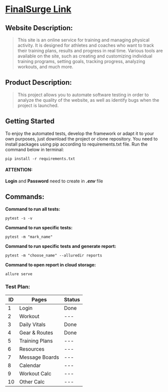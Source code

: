 # [FinalSurge Link](https://log.finalsurge.com/)

## Website Description:

> This site is an online service for training and managing physical activity. It is designed for athletes and coaches
> who
> want to track their training plans, results and progress in real time. Various tools are available on the site, such
> as
> creating and customizing individual training programs, setting goals, tracking progress, analyzing workouts, and much
> more.

## Product Description:

> This project allows you to automate software testing in order to analyze the quality of the website, as well as
> identify
> bugs when the project is launched.

## Getting Started

To enjoy the automated tests, develop the framework or adapt it to your own purposes, just download the project or clone
repository. You need to install packages using pip according to requirements.txt file.
Run the command below in terminal:

```
pip install -r requirements.txt
```

#### ATTENTION:

**Login** and **Password** need to create in **_.env_** file

## Commands:

**Command to run all tests:**

```
pytest -s -v
```

**Command to run specific tests:**

```
pytest -m "mark_name"
```

**Command to run specific tests and generate report:**

```
pytest -m "choose_name" --alluredir reports
```

**Command to open report in cloud storage:**

```
allure serve
```

### Test Plan:

| ID | Pages          | Status | 
|----|----------------|--------|
| 1  | Login          | Done   |
| 2  | Workout        | ---    |
| 3  | Daily Vitals   | Done   |
| 4  | Gear & Routes  | Done   |
| 5  | Training Plans | ---    |
| 6  | Resources      | ---    |
| 7  | Message Boards | ---    |
| 8  | Calendar       | ---    |
| 9  | Workout Calc   | ---    |
| 10 | Other Calc     | ---    |
